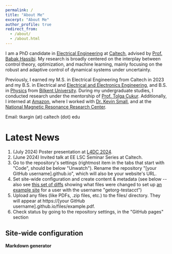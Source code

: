 ```yaml
---
permalink: /
title: "About Me"
excerpt: "About Me"
author_profile: true
redirect_from: 
  - /about/
  - /about.html
---
```


I am a PhD candidate in [Electrical Engineering](http://ee.caltech.edu) at [Caltech](http://www.caltech.edu), advised by [Prof. Babak Hassibi](https://www.ee.caltech.edu/people/hassibi). My research is broadly centered on the interplay between control theory, optimization, and machine learning, mainly focusing on the robust and adaptive control of dynamical systems under uncertainty.

Previously, I earned my M.S. in Electrical Engineering from Caltech in 2023 and my B.S. in Electrical and [Electrical and Electronics Engineering](https://ee.bilkent.edu.tr/en/), and B.S. in [Physics](https://physics.bilkent.edu.tr/) from [Bilkent University](https://w3.bilkent.edu.tr/bilkent/). During my undergraduate studies, I conducted research under the mentorship of [Prof. Tolga Çukur](https://kilyos.ee.bilkent.edu.tr/~cukur/). Additionally, I interned at [Amazon](https://www.amazon.science/tag/alexa), where I worked with [Dr. Kevin Small](http://www.kevinsmall.org), and at the [National Magnetic Resonance Research Center](https://umram.bilkent.edu.tr).

Email: tkargin (at) caltech (dot) edu

Latest News
======
1. (July 2024) Poster presentation at [L4DC 2024](https://l4dc.web.ox.ac.uk).
1. (June 2024) Invited talk at EE LSC Seminar Series at Caltech.
1. Go to the repository's settings (rightmost item in the tabs that start with "Code", should be below "Unwatch"). Rename the repository "[your GitHub username].github.io", which will also be your website's URL.
1. Set site-wide configuration and create content & metadata (see below -- also see [this set of diffs](http://archive.is/3TPas) showing what files were changed to set up [an example site](https://getorg-testacct.github.io) for a user with the username "getorg-testacct")
1. Upload any files (like PDFs, .zip files, etc.) to the files/ directory. They will appear at https://[your GitHub username].github.io/files/example.pdf.  
1. Check status by going to the repository settings, in the "GitHub pages" section

Site-wide configuration
------



**Markdown generator**




